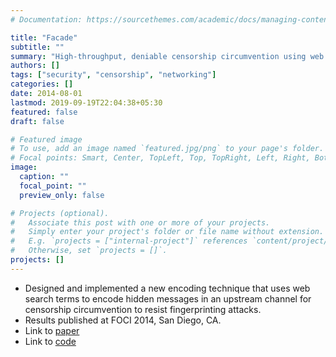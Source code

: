 ```yaml
---
# Documentation: https://sourcethemes.com/academic/docs/managing-content/

title: "Facade"
subtitle: ""
summary: "High-throughput, deniable censorship circumvention using web search"
authors: []
tags: ["security", "censorship", "networking"]
categories: []
date: 2014-08-01
lastmod: 2019-09-19T22:04:38+05:30
featured: false
draft: false

# Featured image
# To use, add an image named `featured.jpg/png` to your page's folder.
# Focal points: Smart, Center, TopLeft, Top, TopRight, Left, Right, BottomLeft, Bottom, BottomRight.
image:
  caption: ""
  focal_point: ""
  preview_only: false

# Projects (optional).
#   Associate this post with one or more of your projects.
#   Simply enter your project's folder or file name without extension.
#   E.g. `projects = ["internal-project"]` references `content/project/deep-learning/index.md`.
#   Otherwise, set `projects = []`.
projects: []
---
```


- Designed and implemented a new encoding technique that uses web search terms to encode hidden messages in an upstream channel for censorship circumvention to resist fingerprinting attacks.
- Results published at FOCI 2014, San Diego, CA.
- Link to [paper](../../publication/facade2014.pdf)
- Link to [code](https://github.com/gsathya/htpt)